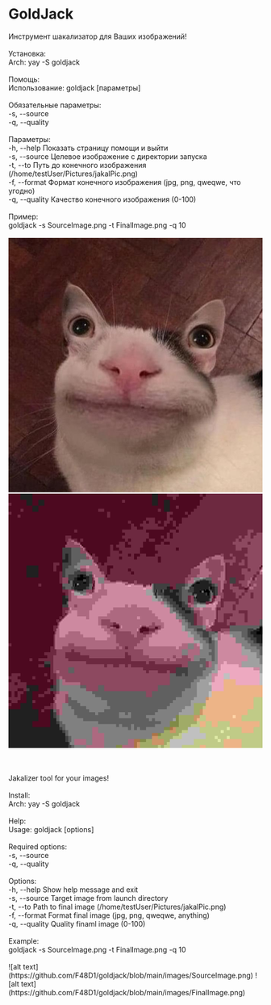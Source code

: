 # GoldJack
Инструмент шакализатор для Ваших изображений!
<br/>
<br/>Установка:
<br/>Arch: yay -S goldjack
<br/>
<br/>Помощь:
<br/>Использование: goldjack [параметры]
<br/>
<br/>Обязательные параметры:
<br/>  -s, --source
<br/>  -q, --quality
<br/>
<br/>Параметры:
<br/>  -h, --help             Показать страницу помощи и выйти
<br/>  -s, --source           Целевое изображение с директории запуска
<br/>  -t, --to               Путь до конечного изображения (/home/testUser/Pictures/jakalPic.png)
<br/>  -f, --format           Формат конечного изображения (jpg, png, qweqwe, что угодно)
<br/>  -q, --quality          Качество конeчного изображения (0-100)
<br/>
<br/>Пример: 
<br/>goldjack -s SourceImage.png -t FinalImage.png -q 10
<br/>
<br>![alt text](https://github.com/F48D1/goldjack/blob/main/images/SourceImage.png) ![alt text](https://github.com/F48D1/goldjack/blob/main/images/FinalImage.png)



<br/>
<br/>Jakalizer tool for your images!
<br/>
<br/>Install:
<br/>Arch: yay -S goldjack
<br/>
<br/>Help:
<br/>Usage: goldjack [options]
<br/>
<br/>Required options:
<br/>  -s, --source
<br/>  -q, --quality
<br/>
<br/>Options:
<br/>  -h, --help             Show help message and exit
<br/>  -s, --source           Target image from launch directory
<br/>  -t, --to               Path to final image (/home/testUser/Pictures/jakalPic.png)
<br/>  -f, --format           Format final image (jpg, png, qweqwe, anything)
<br/>  -q, --quality          Quality finaml image (0-100)
<br/>
<br/>Example: 
<br/>goldjack -s SourceImage.png -t FinalImage.png -q 10
<br/>
<br>![alt text](https://github.com/F48D1/goldjack/blob/main/images/SourceImage.png) ![alt text](https://github.com/F48D1/goldjack/blob/main/images/FinalImage.png)


